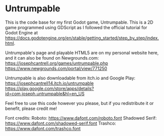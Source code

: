 # Untrumpable
This is the code base for my first Godot game, Untrumpable.  This is a 2D game programmed using GDScript as I followed the official tutorial for Godot Engine at https://docs.godotengine.org/en/stable/getting_started/step_by_step/index.html.

Untrumpable's page and playable HTML5 are on my personal website here, and it can also be found on Newgrounds.com:
https://josephcantrell.org/games/untrumpable.php
https://www.newgrounds.com/portal/view/771250

Untrumpable is also downloadable from itch.io and Google Play:
https://josephcantrell14.itch.io/untrumpable
https://play.google.com/store/apps/details?id=com.joseph.untrumpable&hl=en_US

Feel free to use this code however you please, but if you redistribute it or benefit, please credit me!


Font credits: 
Roboto: https://www.dafont.com/roboto.font
Shadowed Serif: https://www.dafont.com/shadowed-serif.font
Trashco: https://www.dafont.com/trashco.font
